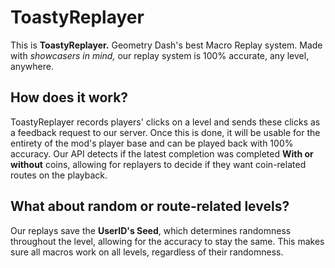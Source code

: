 # ToastyReplayer
This is **ToastyReplayer.** Geometry Dash's best Macro Replay system. Made with _showcasers in mind,_ our replay system is 100% accurate, any level, anywhere.

## How does it work?
ToastyReplayer records players' clicks on a level and sends these clicks as a feedback request to our server. Once this is done, it will be usable for the entirety of the mod's player base and can be played back with 100% accuracy. Our API detects if the latest completion was completed **With or without** coins, allowing for replayers to decide if they want coin-related routes on the playback.

## What about random or route-related levels?
Our replays save the **UserID's Seed**, which determines randomness throughout the level, allowing for the accuracy to stay the same. This makes sure all macros work on all levels, regardless of their randomness.

## 
